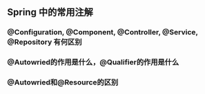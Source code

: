 ## Spring 中的常用注解

### @Configuration, @Component, @Controller, @Service, @Repository 有何区别

### @Autowried的作用是什么，@Qualifier的作用是什么

### @Autowried和@Resource的区别

